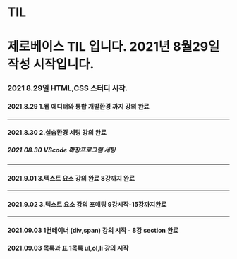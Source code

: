 # TIL
# 제로베이스 TIL 입니다. 2021년 8월29일 작성 시작입니다.
### 2021 8.29일 HTML,CSS 스터디 시작.
#### 2021.8.29 1.웹 에디터와 통합 개발환경 까지 강의 완료
--------------------------------------------------
#### 2021.8.30 2.실습환경 세팅 강의 완료
##### 2021.08.30 VScode 확장프로그램 세팅
--------------------------------------------------
#### 2021.9.01 3.텍스트 요소 강의 완료 8강까지 완료 
-----------------------------------------------
#### 2021.9.02 3.텍스트 요소 강의 포매팅 9강시작-15강까지완료
-----------------------------------------------
#### 2021.09.03 1컨테이너 (div,span) 강의 시작 - 8강 section 완료
#### 2021.09.03 목록과 표 1목록 ul,ol,li 강의 시작
